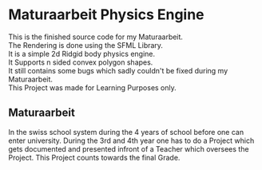 # Maturaarbeit Physics Engine
This is the finished source code for my Maturaarbeit.  
The Rendering is done using the SFML Library.  
It is a simple 2d Ridgid body physics engine.  
It Supports n sided convex polygon shapes.  
It still contains some bugs which sadly couldn't be fixed during my Maturaarbeit.  
This Project was made for Learning Purposes only.


## Maturaarbeit
In the swiss school system during the 4 years of school before one can enter university. 
During the 3rd and 4th year one has to do a Project which gets documented and presented infront of a Teacher which oversees the Project.
This Project counts towards the final Grade.
